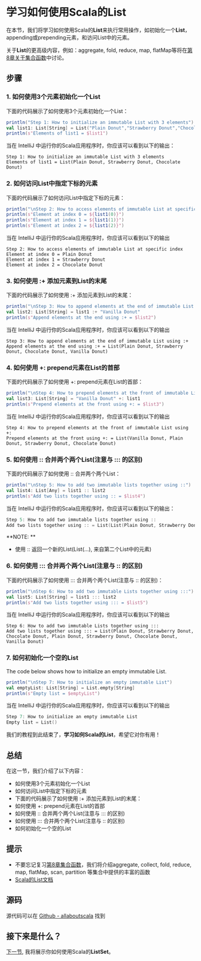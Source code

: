 # 学习如何使用Scala的List

在本节，我们将学习如何使用Scala的**List**来执行常用操作，如初始化一个**List**， appending或prepending元素，和访问List中的元素。
 
关于**List**的更高级内容，例如：aggregate, fold, reduce, map, flatMap等将在[第8章关于集合函数](tutorial/8_1.md)中讨论。

## 步骤

### 1. 如何使用3个元素初始化一个List

下面的代码展示了如何使用3个元素初始化一个List：

```scala
println("Step 1: How to initialize an immutable List with 3 elements")
val list1: List[String] = List("Plain Donut","Strawberry Donut","Chocolate Donut")
println(s"Elements of list1 = $list1")

```

当在 IntelliJ 中运行你的Scala应用程序时，你应该可以看到以下的输出：

```
Step 1: How to initialize an immutable List with 3 elements
Elements of list1 = List(Plain Donut, Strawberry Donut, Chocolate Donut)

```

### 2. 如何访问List中指定下标的元素

下面的代码展示了如何访问List中指定下标的元素：

```scala
println("\nStep 2: How to access elements of immutable List at specific index")
println(s"Element at index 0 = ${list1(0)}")
println(s"Element at index 1 = ${list1(1)}")
println(s"Element at index 2 = ${list1(2)}")

```

当在 IntelliJ 中运行你的Scala应用程序时，你应该可以看到以下的输出

```
Step 2: How to access elements of immutable List at specific index
Element at index 0 = Plain Donut
Element at index 1 = Strawberry Donut
Element at index 2 = Chocolate Donut

```

### 3. 如何使用 :+ 添加元素到List的末尾

下面的代码展示了如何使用 :+ 添加元素到List的末尾：


```scala
println("\nStep 3: How to append elements at the end of immutable List using :+")
val list2: List[String] = list1 :+ "Vanilla Donut"
println(s"Append elements at the end using :+ = $list2")

```

当在 IntelliJ 中运行你的Scala应用程序时，你应该可以看到以下的输出

```
Step 3: How to append elements at the end of immutable List using :+
Append elements at the end using :+ = List(Plain Donut, Strawberry Donut, Chocolate Donut, Vanilla Donut)

```

### 4. 如何使用 +: prepend元素在List的首部

下面的代码展示了如何使用 +: prepend元素在List的首部：

```scala
println("\nStep 4: How to prepend elements at the front of immutable List using +:")
val list3: List[String] = "Vanilla Donut" +: list1
println(s"Prepend elements at the front using +: = $list3")

```

当在 IntelliJ 中运行你的Scala应用程序时，你应该可以看到以下的输出

```
Step 4: How to prepend elements at the front of immutable List using +:
Prepend elements at the front using +: = List(Vanilla Donut, Plain Donut, Strawberry Donut, Chocolate Donut)

```

### 5. 如何使用 :: 合并两个两个List(注意与 ::: 的区别)

下面的代码展示了如何使用 :: 合并两个两个List：

```scala
println("\nStep 5: How to add two immutable lists together using ::")
val list4: List[Any] = list1 :: list2
println(s"Add two lists together using :: = $list4")

```

当在 IntelliJ 中运行你的Scala应用程序时，你应该可以看到以下的输出：

```scala
Step 5: How to add two immutable lists together using ::
Add two lists together using :: = List(List(Plain Donut, Strawberry Donut, Chocolate Donut), Plain Donut, Strawberry Donut, Chocolate Donut, Vanilla Donut)

```

**NOTE: **

- 使用 :: 返回一个新的List(List(...), 来自第二个List中的元素)

### 6. 如何使用 ::: 合并两个两个List(注意与 :: 的区别)

下面的代码展示了如何使用 ::: 合并两个两个List(注意与 :: 的区别)：

```scala
println("\nStep 6: How to add two immutable Lists together using :::")
val list5: List[String] = list1 ::: list2
println(s"Add two lists together using ::: = $list5")

```

当在 IntelliJ 中运行你的Scala应用程序时，你应该可以看到以下的输出

```
Step 6: How to add two immutable Lists together using :::
Add two lists together using ::: = List(Plain Donut, Strawberry Donut, Chocolate Donut, Plain Donut, Strawberry Donut, Chocolate Donut, Vanilla Donut)

```

### 7. 如何初始化一个空的List

The code below shows how to initialize an empty immutable List.

```scala
println("\nStep 7: How to initialize an empty immutable List")
val emptyList: List[String] = List.empty[String]
println(s"Empty list = $emptyList")

```

当在 IntelliJ 中运行你的Scala应用程序时，你应该可以看到以下的输出

```scala
Step 7: How to initialize an empty immutable List
Empty list = List()

```

我们的教程到此结束了，**学习如何Scala的List**，希望它对你有用！

## 总结

在这一节，我们介绍了以下内容：

- 如何使用3个元素初始化一个List
- 如何访问List中指定下标的元素
- 下面的代码展示了如何使用 :+ 添加元素到List的末尾：
- 如何使用 +: prepend元素在List的首部
- 如何使用 :: 合并两个两个List(注意与 ::: 的区别)
- 如何使用 ::: 合并两个两个List(注意与 :: 的区别)
- 如何初始化一个空的List

## 提示

- 不要忘记复习[第8章集合函数](tutorial/8_1.md)，我们将介绍aggregate, collect, fold, reduce, map, flatMap, scan, partition 等集合中提供的丰富的函数
- [Scala的List文档](http://www.scala-lang.org/api/current/#scala.collection.immutable.List)

## 源码

源代码可以在 [Github - allaboutscala](https://github.com/nadimbahadoor/allaboutscala) 找到
 
## 接下来是什么？

[下一节](tutorial/6_3.md), 我将展示你如何使用Scala的**ListSet**。
